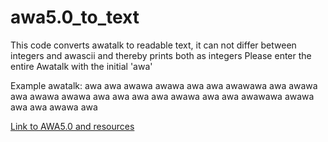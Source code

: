 # awa5.0_to_text
This code converts awatalk to readable text,
it can not differ between integers and awascii and thereby prints both as integers
Please enter the entire Awatalk with the initial 'awa'

Example awatalk: awa awa awawa awawa awa awa awawawa awa awawa awa awawa awawa awa awa awa awa awawa awa awa awawawa awawa awa awa awawa awa

[Link to AWA5.0 and resources](https://github.com/TempTempai/AWA5.0/tree/main?tab=readme-ov-file)
